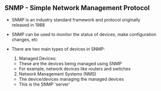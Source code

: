 ## SNMP - Simple Network Management Protocol

* SNMP is an industry standard framework and protocol originally released in 1988
* SNMP can be used to monitor the status of devices, make configuration changes, etc

* There are two main types of devices in SNMP:
    1) Managed Devices:
    - These are the devices being managed using SNMP
    - For example, network devices like routers and switches

    2) Network Management Systems (NMS)
    - The device/devices managing the managed devices 
    - This is the SNMP 'server'


